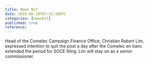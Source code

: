 ```yaml
---
title: News Bit
date: 2016-06-18T07:31:18UTC
categories: [newsbit]
published: true
reference: 
---
```


Head of the Comelec Campaign Finance Office, Christian Robert Lim, expressed intention to quit the post a day after the Comelec en banc extended the period for SOCE filing. Lim will stay on as a senior commissioner.
